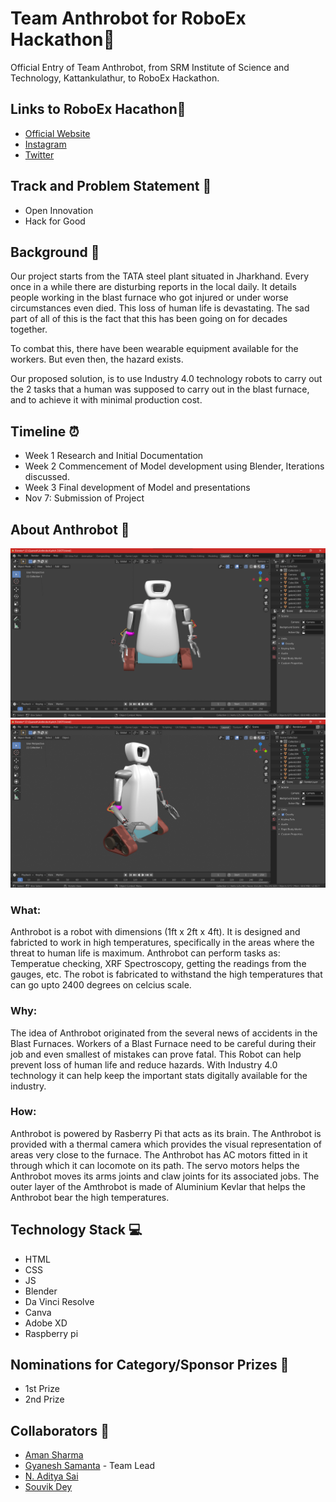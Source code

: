 # Team Anthrobot for RoboEx Hackathon🤖
   Official Entry of Team Anthrobot, from SRM Institute of Science and Technology, Kattankulathur, to RoboEx Hackathon.

## Links to RoboEx Hacathon🔗
* [Official Website](https://www.dreadnoughtrobotics.co.in/)
* [Instagram](https://www.instagram.com/avianworkshops/)
* [Twitter](https://twitter.com/intent/tweet?text=RoboEx%20Hackathon%20from%20dreadnought%20robotics%20@%20&url=https://dare2compete.com/o/h50Plze)

## Track and Problem Statement 🚧

* Open Innovation
* Hack for Good

## Background 📖

Our project starts from the TATA steel plant situated in Jharkhand. Every once in a while there are disturbing reports in the local daily. It details people working in the blast furnace who got injured or under worse circumstances even died. This loss of human life is devastating. The sad part of all of this is the fact that this has been going on for decades together. <br/>

To combat this, there have been wearable equipment available for the workers. But even then, the hazard exists. <br/>

Our proposed solution, is to use Industry 4.0 technology robots to carry out the 2 tasks that a human was supposed to carry out in the blast furnace, and to achieve it with minimal production cost. 

## Timeline ⏰

* Week 1 Research and Initial Documentation
* Week 2 Commencement of Model development using Blender, Iterations discussed.
* Week 3 Final development of Model and presentations
* Nov 7: Submission of Project

## About Anthrobot 🔧

![front View](model/front.png)
![side View](model/side%20view.png)
### What:

Anthrobot is a robot with dimensions (1ft x 2ft x 4ft). It is designed and fabricted to work in high temperatures, specifically in the areas where the threat to human life is maximum. Anthrobot can perform tasks as: Temperatue checking, XRF Spectroscopy, getting the readings from the gauges, etc. The robot is fabricated to withstand the high temperatures that can go upto 2400 degrees on celcius scale.

### Why:

The idea of Anthrobot originated from the several news of accidents in the Blast Furnaces. Workers of a Blast Furnace need to be careful during their job and even smallest of mistakes can prove fatal. This Robot can help prevent loss of human life and reduce hazards. With Industry 4.0 technology it can help keep the important stats digitally available for the industry. 

### How:

Anthrobot is powered by Rasberry Pi that acts as its brain. The Anthrobot is provided with a thermal camera which provides the visual representation of areas very close to the furnace. The Anthrobot has AC motors fitted in it through which it can locomote on its path. The servo motors helps the Anthrobot moves its arms joints and claw joints for its associated jobs. The outer layer of the Amthrobot is made of Aluminium Kevlar that helps the Anthrobot bear the high temperatures. 

## Technology Stack 💻
* HTML
* CSS
* JS
* Blender
* Da Vinci Resolve
* Canva
* Adobe XD
* Raspberry pi

## Nominations for Category/Sponsor Prizes 🤝
* 1st Prize
* 2nd Prize

## Collaborators 🤖
* [Aman Sharma](https://github.com/amansharma27) 
* [Gyanesh Samanta](https://github.com/Gyanesh-Samanta123) - Team Lead
* [N. Aditya Sai](https://github.com/aadityasai37) 
* [Souvik Dey](https://github.com/Souvikdey10) 



